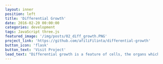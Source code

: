 ```yaml
---
layout: inner
position: left
title: 'Differential Growth'
date: 2016-02-20 00:00:00
categories: development
tags: JavaScript three.js
featured_image: '/img/posts/02_diff_growth.PNG'
project_link: 'https://github.com/afiliFilinta/differential-growth'
button_icon: 'flask'
button_text: 'Visit Project'
lead_text: "Differential growth is a feature of cells, the organs which they construct, and the whole plant itself."
---
```

